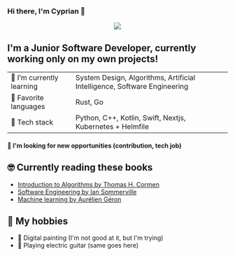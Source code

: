 ### Hi there, I'm Cyprian 👋
<p align="center">
<img src="https://github.com/cpprian/cpprian/blob/main/intro.gif" />
</p>

## I'm a Junior Software Developer, currently working only on my own projects!

|  |  |
|---|---|
| 🌱 I’m currently learning | System Design, Algorithms, Artificial Intelligence, Software Engineering |
| 🥰 Favorite languages | Rust, Go |
| 🚀 Tech stack | Python, C++, Kotlin, Swift, Nextjs, Kubernetes + Helmfile |
#### 🔭 I'm looking for new opportunities (contribution, tech job)

## 🤓 Currently reading these books
  - [Introduction to Algorithms by Thomas H. Cormen](https://www.amazon.com/Introduction-Algorithms-3rd-MIT-Press/dp/0262033844)
  - [Software Engineering by Ian Sommerville](https://www.amazon.com/Software-Engineering-10th-Ian-Sommerville/dp/0133943038)
  - [Machine learning by Aurélien Géron](https://www.amazon.com/Hands-Machine-Learning-Scikit-Learn-TensorFlow/dp/1098125975)
  
## 💃 My hobbies
- 🎨 Digital painting (I'm not good at it, but I'm trying)
- 🎸 Playing electric guitar (same goes here)